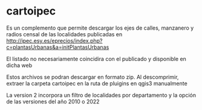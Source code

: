 # cartoipec
Es un complemento que permite descargar los ejes de calles, manzanero y radios censal de las localidades publicadas en http://ipec.esy.es/eprecios/index.php?c=plantasUrbanas&a=initPlantasUrbanas

El listado no necesariamente coincidira con el publicado y disponible en dicha web

Estos archivos se podran descargar en formato zip. 
Al descomprimir, extraer la carpeta cartoipec en la ruta de pluigins en qgis3 manualmente

La version 2 incorpora un filtro de localidades por departamento y la opción de las versiones del año 2010 o 2022
